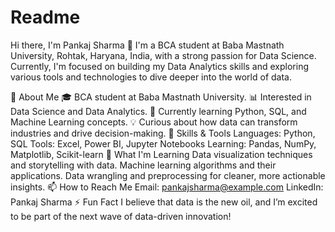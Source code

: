 # Readme
Hi there, I'm Pankaj Sharma 👋
I'm a BCA student at Baba Mastnath University, Rohtak, Haryana, India, with a strong passion for Data Science. Currently, I'm focused on building my Data Analytics skills and exploring various tools and technologies to dive deeper into the world of data.

🚀 About Me
🎓 BCA student at Baba Mastnath University.
📊 Interested in Data Science and Data Analytics.
🌱 Currently learning Python, SQL, and Machine Learning concepts.
💡 Curious about how data can transform industries and drive decision-making.
🔧 Skills & Tools
Languages: Python, SQL
Tools: Excel, Power BI, Jupyter Notebooks
Learning: Pandas, NumPy, Matplotlib, Scikit-learn
🌱 What I'm Learning
Data visualization techniques and storytelling with data.
Machine learning algorithms and their applications.
Data wrangling and preprocessing for cleaner, more actionable insights.
📫 How to Reach Me
Email: pankajsharma@example.com
LinkedIn: Pankaj Sharma
⚡ Fun Fact
I believe that data is the new oil, and I’m excited to be part of the next wave of data-driven innovation!


